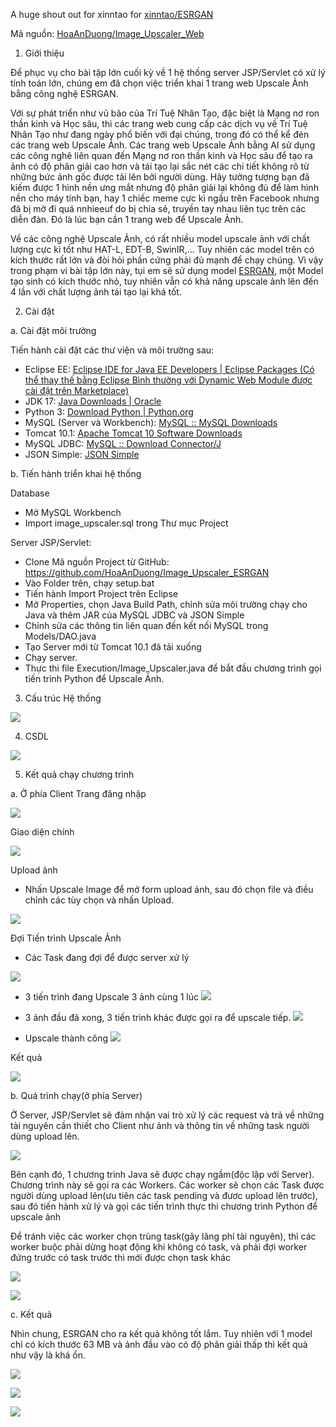 A huge shout out for xinntao for [xinntao/ESRGAN](https://github.com/xinntao/ESRGAN)

Mã nguồn: [HoaAnDuong/Image_Upscaler_Web](https://github.com/HoaAnDuong/Image_Upscaler_Web)

1.	Giới thiệu

Để phục vụ cho bài tập lớn cuối kỳ về 1 hệ thống server JSP/Servlet có xử lý tính toán lớn, chúng em đã chọn việc triển khai 1 trang web Upscale Ảnh bằng công nghệ ESRGAN.

Với sự phát triển như vũ bão của Trí Tuệ Nhân Tạo, đặc biệt là Mạng nơ ron thần kinh và Học sâu, thì các trang web cung cấp các dịch vụ về Trí Tuệ Nhân Tạo như đang ngày phổ biến với đại chúng, trong đó có thể kể đén các trang web Upscale Ảnh. Các trang web Upscale Ảnh bằng AI sử dụng các công nghê liên quan đến Mạng nơ ron thần kinh và Học sâu để tạo ra ảnh có độ phân giải cao hơn và tái tạo lại sắc nét các chi tiết không rõ từ những bức ảnh gốc được tải lên bởi người dùng. Hãy tưởng tượng bạn đã kiếm được 1 hình nền ưng mắt nhưng độ phân giải lại không đủ để làm hình nền cho máy tính bạn, hay 1 chiếc meme cực kì ngầu trên Facebook nhưng đã bị mờ đi quá nnhieeuf do bị chia sẻ, truyền tay nhau liên tục trên các diễn đàn. Đó là lúc bạn cần 1 trang web để Upscale Ảnh.

Về các công nghệ Upscale Ảnh, có rất nhiều model upscale ảnh với chất lượng cực kì tốt như HAT-L, EDT-B, SwinIR,... Tuy nhiên các model trên có kích thước rất lớn và đòi hỏi phần cứng phải đủ mạnh để chạy chúng. Vì vậy trong phạm vi bài tập lớn này, tụi em sẽ sử dụng model [ESRGAN](https://github.com/xinntao/ESRGAN), một Model tạo sinh có kích thước nhỏ, tuy nhiên vẫn có khả năng upscale ảnh lên đến 4 lần với chất lượng ảnh tái tạo lại khá tốt.

2.	Cài đặt
   
a.	Cài đặt môi trường

Tiến hành cài đặt các thư viện và môi trường sau:
-	Eclipse EE: [Eclipse IDE for Java EE Developers | Eclipse Packages (Có thể thay thế bằng Eclipse Bình thường với Dynamic Web Module được cài đặt trên Marketplace)](https://www.eclipse.org/downloads/packages/release/kepler/sr2/eclipse-ide-java-ee-developers)
-	JDK 17: [Java Downloads | Oracle](https://www.oracle.com/java/technologies/downloads/#java17)
-	Python 3: [Download Python | Python.org](https://www.python.org/downloads/)
-	MySQL (Server và Workbench): [MySQL :: MySQL Downloads](https://www.mysql.com/downloads/)
-	Tomcat 10.1: [Apache Tomcat 10 Software Downloads](https://tomcat.apache.org/download-10.cgi)
-	MySQL JDBC: [MySQL :: Download Connector/J](https://dev.mysql.com/downloads/connector/j/)
-	JSON Simple: [JSON Simple](https://code.google.com/archive/p/json-simple/)

b.	Tiến hành triển khai hệ thống

Database

-	Mở MySQL Workbench
-	Import image_upscaler.sql trong Thư mục Project

Server JSP/Servlet:

-	Clone Mã nguồn Project từ GitHub: https://github.com/HoaAnDuong/Image_Upscaler_ESRGAN
-	Vào Folder trên, chạy setup.bat
-	Tiến hành Import Project trên Eclipse
-	Mở Properties, chọn Java Build Path, chỉnh sửa môi trường chạy cho Java và thêm JAR của MySQL JDBC và JSON Simple
-	Chỉnh sửa các thông tin liên quan đến kết nối MySQL trong Models/DAO.java
-	Tạo Server mới từ Tomcat 10.1 đã tải xuống
-	Chạy server.
-	Thực thi file Execution/Image_Upscaler.java để bắt đầu chương trình gọi tiến trình Python để Upscale Ảnh.

3. Cấu trúc Hệ thống
   
![](https://github.com/HoaAnDuong/Image_Upscaler_Web/blob/main/System%20Diagram.jpg?raw=true)

4. CSDL

![](https://github.com/HoaAnDuong/Image_Upscaler_Web/blob/main/Database%20Diagram.png?raw=true)

5. Kết quả chạy chương trình

a. Ở phía Client
Trang đăng nhập

![](https://github.com/HoaAnDuong/Image_Upscaler_Web/blob/main/web%20results/Login.png?raw=true)

Giao diện chính

![](https://github.com/HoaAnDuong/Image_Upscaler_Web/blob/main/web%20results/Main%20page.png?raw=true)

Upload ảnh

- Nhấn Upscale Image để mở form upload ảnh, sau đó chọn file và điều chỉnh các tùy chọn và nhấn Upload.

![](https://github.com/HoaAnDuong/Image_Upscaler_Web/blob/main/web%20results/Image%20Upload.png?raw=true)

Đợi Tiến trình Upscale Ảnh

- Các Task đang đợi để được server xử lý

![](https://github.com/HoaAnDuong/Image_Upscaler_Web/blob/main/web%20results/Before%20Upscaling.png?raw=true)

- 3 tiến trình đang Upscale 3 ảnh cùng 1 lúc
![](https://github.com/HoaAnDuong/Image_Upscaler_Web/blob/main/web%20results/Image%20is%20processed.png?raw=true)

- 3 ảnh đầu đã xong, 3 tiến trình khác được gọi ra để upscale tiếp.
![](https://github.com/HoaAnDuong/Image_Upscaler_Web/blob/main/web%20results/Some%20Task%20done.png?raw=true)

- Upscale thành công
![](https://github.com/HoaAnDuong/Image_Upscaler_Web/blob/main/web%20results/All%20Tasks%20done.png?raw=true)

Kết quả

![](https://github.com/HoaAnDuong/Image_Upscaler_Web/blob/main/web%20results/Origin%20vs%20Upscaled%202.png)

b. Quá trình chạy(ở phía Server)

Ở Server, JSP/Servlet sẽ đảm nhận vai trò xử lý các request và trả về những tài nguyên cần thiết cho Client như ảnh và thông tin về những task người dùng upload lên.

![](https://github.com/HoaAnDuong/Image_Upscaler_Web/blob/main/web%20results/Servlet%20Example.png)

Bên cạnh đó, 1 chương trình Java sẽ được chạy ngầm(độc lập với Server). Chương trình này sẽ gọi ra các Workers.
Các worker sẽ chọn các Task được người dùng upload lên(ưu tiên các task pending và đươc upload lên trước), sau đó tiến hành xử lý và gọi các tiến trình thực thi chương trình Python để upscale ảnh

Để tránh việc các worker chọn trùng task(gây lãng phí tài nguyên), thì các worker buộc phải dừng hoạt động khi không có task, và phải đợi worker đứng trước có task trước thì mới
được chọn task khác

![](https://github.com/HoaAnDuong/Image_Upscaler_Web/blob/main/web%20results/Image%20Upscaler%20Execution.png)

![](https://github.com/HoaAnDuong/Image_Upscaler_Web/blob/main/web%20results/Aftermath.png)

c. Kết quả

Nhìn chung, ESRGAN cho ra kết quả không tốt lắm. Tuy nhiên với 1 model chỉ có kích thước 63 MB và ảnh đầu vào có độ phân giải thấp thì kết quả như vậy là khá ổn.

![](https://github.com/HoaAnDuong/Image_Upscaler_Web/blob/main/web%20results/Original%20vs%20Upscaled%201.png)

![](https://github.com/HoaAnDuong/Image_Upscaler_Web/blob/main/web%20results/Origin%20vs%20Upscaled%202.png)

![](https://github.com/HoaAnDuong/Image_Upscaler_Web/blob/main/web%20results/Origin%20vs%20Upscaled%203.png)
